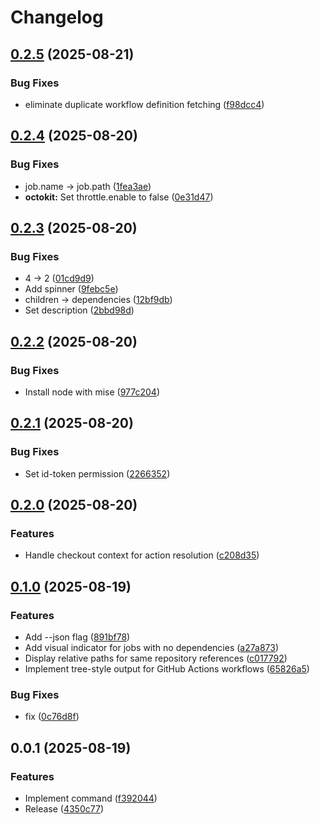 # Changelog

## [0.2.5](https://github.com/koki-develop/ghatree/compare/v0.2.4...v0.2.5) (2025-08-21)


### Bug Fixes

* eliminate duplicate workflow definition fetching ([f98dcc4](https://github.com/koki-develop/ghatree/commit/f98dcc49c46e79f8d7b6f684c5715f301ea3122a))

## [0.2.4](https://github.com/koki-develop/ghatree/compare/v0.2.3...v0.2.4) (2025-08-20)


### Bug Fixes

* job.name -&gt; job.path ([1fea3ae](https://github.com/koki-develop/ghatree/commit/1fea3aedcbb48e54d8fe4e73fe7f94f9dde6db74))
* **octokit:** Set throttle.enable to false ([0e31d47](https://github.com/koki-develop/ghatree/commit/0e31d47377995258f05ad5f039258b52cbc17d00))

## [0.2.3](https://github.com/koki-develop/ghatree/compare/v0.2.2...v0.2.3) (2025-08-20)


### Bug Fixes

* 4 -&gt; 2 ([01cd9d9](https://github.com/koki-develop/ghatree/commit/01cd9d91084125fe6845ffc45d539eb48b63c4b5))
* Add spinner ([9febc5e](https://github.com/koki-develop/ghatree/commit/9febc5e8a21e62ef098d81b320027a946ed79dd6))
* children -&gt; dependencies ([12bf9db](https://github.com/koki-develop/ghatree/commit/12bf9db5f10bc58c73b16316d08c932f015ffdec))
* Set description ([2bbd98d](https://github.com/koki-develop/ghatree/commit/2bbd98dbb6323f15cf6e313e77d3066979a31c92))

## [0.2.2](https://github.com/koki-develop/ghatree/compare/v0.2.1...v0.2.2) (2025-08-20)


### Bug Fixes

* Install node with mise ([977c204](https://github.com/koki-develop/ghatree/commit/977c20419814421778b3e397a0bebd388894c026))

## [0.2.1](https://github.com/koki-develop/ghatree/compare/v0.2.0...v0.2.1) (2025-08-20)


### Bug Fixes

* Set id-token permission ([2266352](https://github.com/koki-develop/ghatree/commit/22663527e488a2f760ace053fb212f7b9fc4f570))

## [0.2.0](https://github.com/koki-develop/ghatree/compare/v0.1.0...v0.2.0) (2025-08-20)


### Features

* Handle checkout context for action resolution ([c208d35](https://github.com/koki-develop/ghatree/commit/c208d35ddfd55856205d474910a2aaa3762dfb2c))

## [0.1.0](https://github.com/koki-develop/ghatree/compare/v0.0.1...v0.1.0) (2025-08-19)


### Features

* Add --json flag ([891bf78](https://github.com/koki-develop/ghatree/commit/891bf7883424ddb7e19b628c7c5e6d45d68cc36d))
* Add visual indicator for jobs with no dependencies ([a27a873](https://github.com/koki-develop/ghatree/commit/a27a873b7eebca037bd6ca22cdc5c6feb99c9b27))
* Display relative paths for same repository references ([c017792](https://github.com/koki-develop/ghatree/commit/c017792ba2c104a792cba4d126eb13d34e25e641))
* Implement tree-style output for GitHub Actions workflows ([65826a5](https://github.com/koki-develop/ghatree/commit/65826a50ded53ecb8cd048c8934f12561018e6a3))


### Bug Fixes

* fix ([0c76d8f](https://github.com/koki-develop/ghatree/commit/0c76d8f2db617d7ce502954544a3d4ccab518167))

## 0.0.1 (2025-08-19)


### Features

* Implement command ([f392044](https://github.com/koki-develop/ghatree/commit/f392044e102a772b3d8c8f9dcfbe37c8d0fcd44d))
* Release ([4350c77](https://github.com/koki-develop/ghatree/commit/4350c77ddbcbaa7e75308d5ee5b9adf955da49b5))
